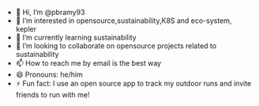 - 👋 Hi, I’m @pbramy93
- 👀 I’m interested in opensource,sustainability,K8S and eco-system, kepler  
- 🌱 I’m currently learning sustainability
- 💞️ I’m looking to collaborate on opensource projects related to sustainability
- 📫 How to reach me by email is the best way  
- 😄 Pronouns: he/him
- ⚡ Fun fact: I use an open source app to track my outdoor runs and invite friends to run with me!

<!---
pbramy93/pbramy93 is a ✨ special ✨ repository because its `README.md` (this file) appears on your GitHub profile.
You can click the Preview link to take a look at your changes.
--->
